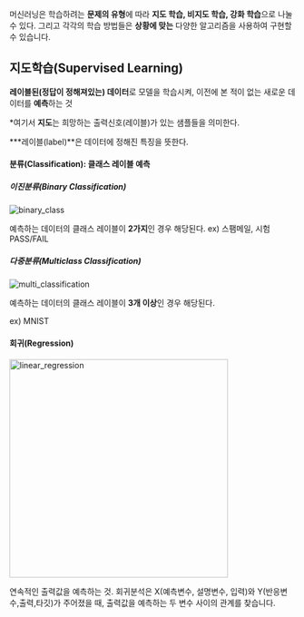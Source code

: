 머신러닝은 학습하려는 **문제의 유형**에 따라 **지도 학습, 비지도 학습, 강화 학습**으로 나눌 수 있다.
그리고 각각의 학습 방법들은 **상황에 맞는** 다양한 알고리즘을 사용하여 구현할 수 있습니다.

## 지도학습(Supervised Learning)

**레이블된(정답이 정해져있는) 데이터**로 모델을 학습시켜, 이전에 본 적이 없는 새로운 데이터를 **예측**하는 것

*여기서 **지도**는 희망하는 출력신호(레이블)가 있는 샘플들을 의미한다.

***레이블(label)**은 데이터에 정해진 특징을 뜻한다.


#### 분류(Classification): 클래스 레이블 예측

##### 이진분류(Binary Classification)
![binary_class](https://user-images.githubusercontent.com/59241047/74606261-55dc8d00-5112-11ea-825c-f8cef6953ad5.png)

예측하는 데이터의 클래스 레이블이 **2가지**인 경우 해당된다.
ex) 스팸메일, 시험 PASS/FAIL


##### 다중분류(Multiclass Classification)
![multi_classification](https://user-images.githubusercontent.com/59241047/74606390-65a8a100-5113-11ea-8fd0-13117d48adf5.JPG)

예측하는 데이터의 클래스 레이블이 **3개 이상**인 경우 해당된다.

ex) MNIST


#### 회귀(Regression)
<img width="385" alt="linear_regression" src="https://user-images.githubusercontent.com/59241047/74606406-79540780-5113-11ea-802c-340d08a8e82b.png">

연속적인 출력값을 예측하는 것. 
회귀분석은 X(예측변수, 설명변수, 입력)와 Y(반응변수,출력,타깃)가 주어졌을 때,  출력값을 예측하는 두 변수 사이의 관계를 찾습니다.






